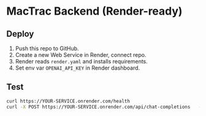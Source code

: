 # MacTrac Backend (Render-ready)

## Deploy
1. Push this repo to GitHub.
2. Create a new Web Service in Render, connect repo.
3. Render reads `render.yaml` and installs requirements.
4. Set env var `OPENAI_API_KEY` in Render dashboard.

## Test
```bash
curl https://YOUR-SERVICE.onrender.com/health
curl -X POST https://YOUR-SERVICE.onrender.com/api/chat-completions   -H "Content-Type: application/json"   -d '{"messages":[{"role":"system","content":"ping"},{"role":"user","content":"hello"}],"model":"gpt-4o-mini"}'
```
